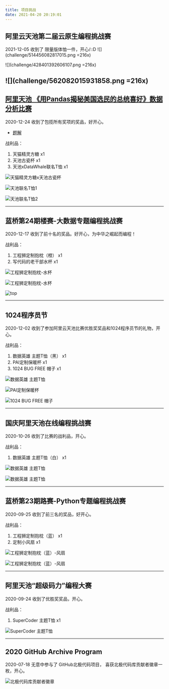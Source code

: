 ```yaml
---
title: 项目挑战
date: 2021-04-20 20:19:01
---
```

## 阿里云天池第二届云原生编程挑战赛

2021-12-05 收到了 限量版体恤一件，开心/::D
![](challenge/514456082817015.png =216x)

![](challenge/428401392606107.png =216x)

![](challenge/562082015931858.png =216x)
---
## [阿里天池 《用Pandas揭秘美国选民的总统喜好》数据分析比赛](https://tianchi.aliyun.com/competition/entrance/531837/introduction)
2020-12-24 收到了包揽所有奖项的奖品，好开心。
- [题解](https://tianchi.aliyun.com/notebook-ai/detail?postId=144830)

战利品：
 1. 天猫精灵方糖 x1
 2. 天池古瓷杯 x1
 3. 天池xDataWhale联名T恤 x1

 ![天猫精灵方糖x天池古瓷杯](challenge/80471980.jpg)

 ![天池联名T恤1](challenge/302661453.jpg)

 ![天池联名T恤2](challenge/1125910601.jpg)
 
---
## 蓝桥第24期楼赛-大数据专题编程挑战赛
2020-12-17 收到了前十名的奖品。好开心，为中华之崛起而编程！

战利品：
 1. 工程狮定制抱枕（橙） x1
 2. 写代码的老干部水杯 x1

 ![工程狮定制抱枕-水杯](challenge/537102453.jpg)

 ![工程狮定制抱枕-水杯](challenge/438656293.jpg)

 ![top](challenge/1009585516.jpg)

---
## 1024程序员节
2020-12-02 收到了参加阿里云天池比赛优胜奖奖品和1024程序员节的礼物，开心。

战利品：
1. 数据英雄 主题T恤（黑） x1
2. PAI定制保暖杯 x1
3. 1024 BUG FREE 帽子 x1

 ![数据英雄 主题T恤](challenge/1288698579.jpg)

 ![PAI定制保暖杯](challenge/546413334.jpg)

 ![1024 BUG FREE 帽子](challenge/1616793816.jpg)

---
## 国庆阿里天池在线编程挑战赛
2020-10-26 收到了比赛的战利品，开心。

战利品：
1. 数据英雄 主题T恤（白） x1

 ![数据英雄 主题T恤](challenge/22075854.jpg)

 ![数据英雄 主题T恤](challenge/653297591.jpg)

---
## 蓝桥第23期路赛-Python专题编程挑战赛
2020-09-25 收到了前三名的奖品，好开心。

战利品：
 1. 工程狮定制抱枕（蓝） x1
 2. 定制小风扇 x1

![工程狮定制抱枕（蓝）-风扇](challenge/892612181.jpg)

![工程狮定制抱枕（蓝）-风扇](challenge/763308225.jpg)

---
## 阿里天池“超级码力”编程大赛
2020-09-24 收到了优胜奖奖品，开心。

战利品：
 1. SuperCoder 主题T恤 x1

 ![SuperCoder 主题T恤](challenge/1851567568.jpg)


---
## 2020 GitHub Archive Program
2020-07-18 无意中参与了 GitHub北极代码项目， 喜获北极代码库贡献者徽章一枚，开心。

![北极代码库贡献者徽章](challenge/1648342306.jpg)